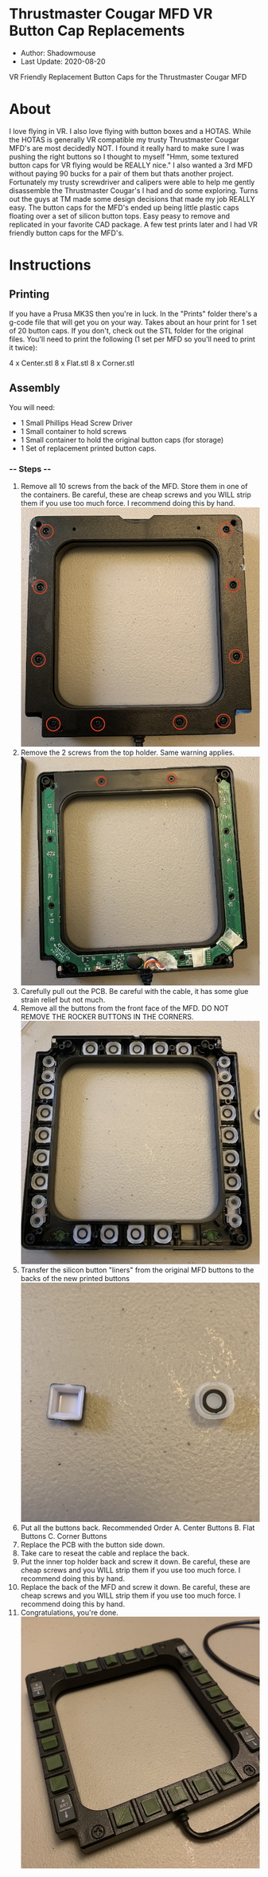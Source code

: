 # Thrustmaster Cougar MFD VR Button Cap Replacements

- Author: Shadowmouse
- Last Update: 2020-08-20

VR Friendly Replacement Button Caps for the Thrustmaster Cougar MFD

# About

I love flying in VR. I also love flying with button boxes and a HOTAS. While the HOTAS is generally VR compatible my trusty Thrustmaster Cougar MFD's are most decidedly NOT. I found it really hard to make sure I was pushing the right buttons so I thought to myself "Hmm, some textured button caps for VR flying would be REALLY nice." I also wanted a 3rd MFD without paying 90 bucks for a pair of them but thats another project. Fortunately my trusty screwdriver and calipers were able to help me gently disassemble the Thrustmaster Cougar's I had and do some exploring. Turns out the guys at TM made some design decisions that made my job REALLY easy. The button caps for the MFD's ended up being little plastic caps floating over a set of silicon button tops. Easy peasy to remove and replicated in your favorite CAD package. A few test prints later and I had VR friendly button caps for the MFD's.

# Instructions

## Printing

If you have a Prusa MK3S then you're in luck. In the "Prints" folder there's a g-code file that will get you on your way. Takes about an hour print for 1 set of 20 button caps. If you don't, check out the STL folder for the original files. You'll need to print the following (1 set per MFD so you'll need to print it twice): 

4 x Center.stl
8 x Flat.stl
8 x Corner.stl

## Assembly

You will need:

- 1 Small Phillips Head Screw Driver
- 1 Small container to hold screws
- 1 Small container to hold the original button caps (for storage)
- 1 Set of replacement printed button caps.

### -- Steps --

1. Remove all 10 screws from the back of the MFD. Store them in one of the containers. Be careful, these are cheap screws and you WILL strip them if you use too much force. I recommend doing this by hand.
![Process 1 Image](Pictures/Process1.png)
2. Remove the 2 screws from the top holder. Same warning applies.
![Process 2 Image](Pictures/Process2.png)
3. Carefully pull out the PCB. Be careful with the cable, it has some glue strain relief but not much.
4. Remove all the buttons from the front face of the MFD. DO NOT REMOVE THE ROCKER BUTTONS IN THE CORNERS.
![Process 3 Image](Pictures/Process3.png)
5. Transfer the silicon button "liners" from the original MFD buttons to the backs of the new printed buttons
![Process 4 Image](Pictures/Process4.png)
6. Put all the buttons back.
    Recommended Order
        A. Center Buttons
        B. Flat Buttons
        C. Corner Buttons
7. Replace the PCB with the button side down.
8. Take care to reseat the cable and replace the back.
9. Put the inner top holder back and screw it down. Be careful, these are cheap screws and you WILL strip them if you use too much force. I recommend doing this by hand.
10. Replace the back of the MFD and screw it down. Be careful, these are cheap screws and you WILL strip them if you use too much force. I recommend doing this by hand.
11. Congratulations, you're done.
![Process 5 Image](Pictures/Process5.png)